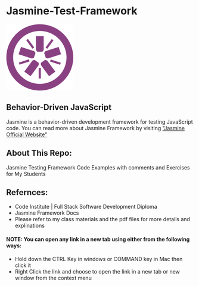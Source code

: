 # Jasmine-Test-Framework 
![alt text](https://github.com/anmarjarjees/jasmine-framework/blob/master/readme-images/jasmine-logo.svg.png "Jasmine Framework Logo")
## Behavior-Driven JavaScript
Jasmine is a behavior-driven development framework for testing JavaScript code. 
You can read more about Jasmine Framework by visiting ["Jasmine Official Website"](https://jasmine.github.io/index.html)

## About This Repo:
Jasmine Testing Framework Code Examples with comments and Exercises for My Students

## Refernces:
- Code Institute | Full Stack Software Development Diploma
- Jasmine Framework Docs
- Please refer to my class materials and the pdf files for more details and explinations 

#### NOTE: You can open any link in a new tab using either from the following ways:
- Hold down the CTRL Key in windows or COMMAND key in Mac then click it
- Right Click the link and choose to open the link in a new tab or new window from the context menu
